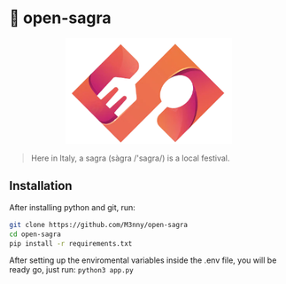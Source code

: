 # 🍺 open-sagra

<div align="center">
	<img src="static/assets/logo.png" width="300" alt="Logo"/>
</div>

> Here in Italy, a sagra (sàgra /'sagra/) is a local festival.

## Installation
After installing python and git, run:

``` bash
git clone https://github.com/M3nny/open-sagra
cd open-sagra
pip install -r requirements.txt
```
After setting up the enviromental variables inside the .env file, you will be ready go, just run: `python3 app.py`
